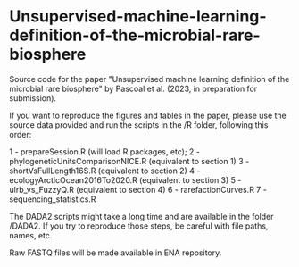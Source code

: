 # Unsupervised-machine-learning-definition-of-the-microbial-rare-biosphere
Source code for the paper "Unsupervised machine learning definition of the microbial rare biosphere" by Pascoal et al. (2023, in preparation for submission).

If you want to reproduce the figures and tables in the paper, please use the source data provided and run the scripts in the /R folder, following this order:

1 - prepareSession.R (will load R packages, etc);
2 - phylogeneticUnitsComparisonNICE.R (equivalent to section 1)
3 - shortVsFullLength16S.R (equivalent to section 2)
4 - ecologyArcticOcean2016To2020.R (equivalent to section 3)
5 - ulrb_vs_FuzzyQ.R (equivalent to section 4)
6 - rarefactionCurves.R
7 - sequencing_statistics.R

The DADA2 scripts might take a long time and are available in the folder /DADA2. If you try to reproduce those steps, be careful with file paths, names, etc.

Raw FASTQ files will be made available in ENA repository.

